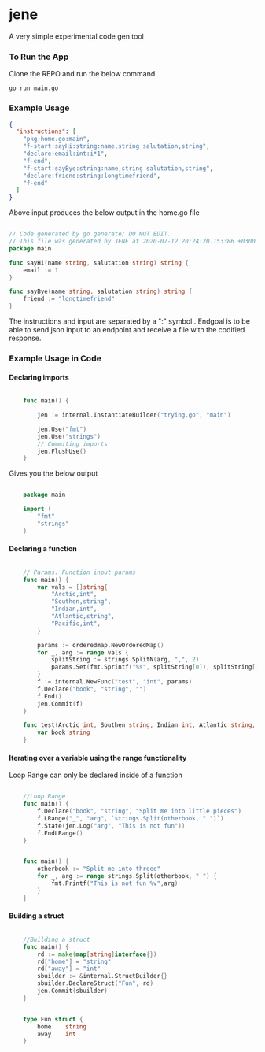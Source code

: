 # jene

A very simple experimental code gen tool

### To Run the App

Clone the REPO and run the below command

```
go run main.go

```

### Example Usage

```json
{
  "instructions": [
    "pkg:home.go:main",
    "f-start:sayHi:string:name,string salutation,string",
    "declare:email:int:i*1",
    "f-end",
    "f-start:sayBye:string:name,string salutation,string",
    "declare:friend:string:longtimefriend",
    "f-end"
  ]
}
```

Above input produces the below output in the home.go file

```go

// Code generated by go generate; DO NOT EDIT.
// This file was generated by JENE at 2020-07-12 20:24:20.153386 +0300 EAT m=+33.909365423
package main

func sayHi(name string, salutation string) string {
	email := 1
}

func sayBye(name string, salutation string) string {
	friend := "longtimefriend"
}

```

The instructions and input are separated by a ":" symbol . Endgoal is to be able to send json input to
an endpoint and receive a file with the codified response.

### Example Usage in Code

#### Declaring imports

```go

    func main() {

        jen := internal.InstantiateBuilder("trying.go", "main")

	    jen.Use("fmt")
	    jen.Use("strings")
	    // Commiting imports
	    jen.FlushUse()
    }

```

Gives you the below output

```go

    package main

    import (
        "fmt"
        "strings"
    )

```

#### Declaring a function

```go

    // Params. Function input params
    func main() {
        var vals = []string{
            "Arctic,int",
            "Southen,string",
            "Indian,int",
            "Atlantic,string",
            "Pacific,int",
        }

        params := orderedmap.NewOrderedMap()
        for _, arg := range vals {
            splitString := strings.SplitN(arg, ",", 2)
            params.Set(fmt.Sprintf("%s", splitString[0]), splitString[1])
        }
        f := internal.NewFunc("test", "int", params)
        f.Declare("book", "string", "")
        f.End()
        jen.Commit(f)
    }


```

```go
    func test(Arctic int, Southen string, Indian int, Atlantic string, Pacific int) int {
	    var book string
    }
```

#### Iterating over a variable using the range functionality

Loop Range can only be declared inside of a function

```go

    //Loop Range
    func main() {
        f.Declare("book", "string", "Split me into little pieces")
	    f.LRange("_", "arg", `strings.Split(otherbook, " ")`)
        f.State(jen.Log("arg", "This is not fun"))
        f.EndLRange()
    }

```

```go

    func main() {
        otherbook := "Split me into threee"
        for _, arg := range strings.Split(otherbook, " ") {
            fmt.Printf("This is not fun %v",arg)
        }
    }


```

#### Building a struct

```go

    //Building a struct
    func main() {
        rd := make(map[string]interface{})
        rd["home"] = "string"
        rd["away"] = "int"
        sbuilder := &internal.StructBuilder{}
        sbuilder.DeclareStruct("Fun", rd)
        jen.Commit(sbuilder)
    }

```

```go

    type Fun struct {
	    home	string
	    away	int
    }

```

